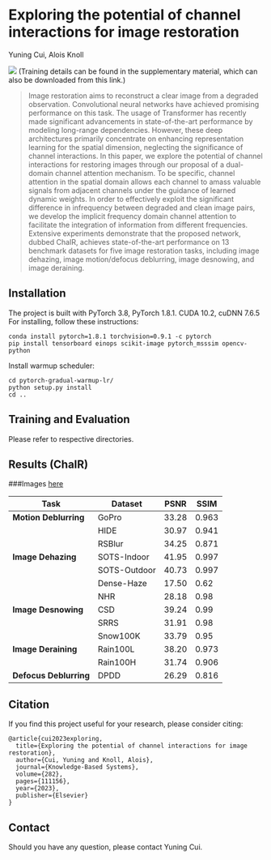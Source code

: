 # Exploring the potential of channel interactions for image restoration
Yuning Cui, Alois Knoll

[![](https://img.shields.io/badge/Paper-blue.svg)](https://www.sciencedirect.com/science/article/abs/pii/S0950705123009061)
(Training details can be found in the supplementary material, which can also be downloaded from this link.)

>Image restoration aims to reconstruct a clear image from a degraded observation. Convolutional neural networks have achieved promising performance on this task. The usage of Transformer has recently made significant advancements in state-of-the-art performance by modeling long-range dependencies. However, these deep architectures primarily concentrate on enhancing representation learning for the spatial dimension, neglecting the significance of channel interactions. In this paper, we explore the potential of channel interactions for restoring images through our proposal of a dual-domain channel attention mechanism. To be specific, channel attention in the spatial domain allows each channel to amass valuable signals from adjacent channels under the guidance of learned dynamic weights. In order to effectively exploit the significant difference in infrequency between degraded and clean image pairs, we develop the implicit frequency domain channel attention to facilitate the integration of information from different frequencies. Extensive experiments demonstrate that the proposed network, dubbed ChaIR, achieves state-of-the-art performance on 13 benchmark datasets for five image restoration tasks, including image dehazing, image motion/defocus deblurring, image desnowing, and image deraining. 



## Installation
The project is built with PyTorch 3.8, PyTorch 1.8.1. CUDA 10.2, cuDNN 7.6.5
For installing, follow these instructions:
~~~
conda install pytorch=1.8.1 torchvision=0.9.1 -c pytorch
pip install tensorboard einops scikit-image pytorch_msssim opencv-python
~~~
Install warmup scheduler:
~~~
cd pytorch-gradual-warmup-lr/
python setup.py install
cd ..
~~~
## Training and Evaluation
Please refer to respective directories.
## Results (ChaIR) 
###Images [here](https://drive.google.com/drive/folders/1PEyjMOJ8-MAZOkS1manAF-0cyWABiMJW?usp=drive_link)

|Task|Dataset|PSNR|SSIM|
|----|------|-----|----|
|**Motion Deblurring**|GoPro|33.28|0.963|
||HIDE|30.97|0.941|
||RSBlur|34.25|0.871|
|**Image Dehazing**|SOTS-Indoor|41.95|0.997|
||SOTS-Outdoor|40.73|0.997|
||Dense-Haze|17.50|0.62|
||NHR|28.18|0.98|
|**Image Desnowing**|CSD|39.24|0.99|
||SRRS|31.91|0.98|
||Snow100K|33.79|0.95|
|**Image Deraining**|Rain100L|38.20|0.973|
||Rain100H|31.74|0.906|
|**Defocus Deblurring**|DPDD|26.29|0.816|



## Citation
If you find this project useful for your research, please consider citing:
~~~
@article{cui2023exploring,
  title={Exploring the potential of channel interactions for image restoration},
  author={Cui, Yuning and Knoll, Alois},
  journal={Knowledge-Based Systems},
  volume={282},
  pages={111156},
  year={2023},
  publisher={Elsevier}
}
~~~
## Contact
Should you have any question, please contact Yuning Cui.
